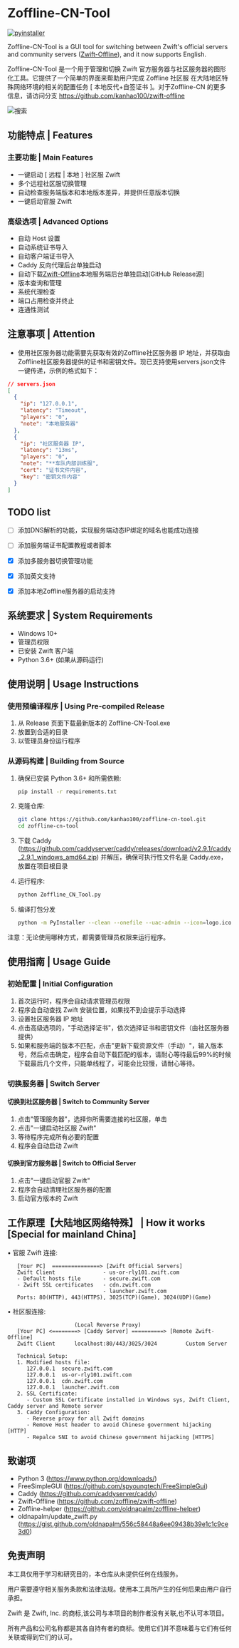 
# Zoffline-CN-Tool

[![pyinstaller](https://github.com/kanhao100/zoffline-cn-tool/actions/workflows/pyinstaller.yaml/badge.svg)](https://github.com/kanhao100/zoffline-cn-tool/actions/workflows/pyinstaller.yaml)

Zoffline-CN-Tool is a GUI tool for switching between Zwift's official servers and community servers ([Zwift-Offline](https://github.com/zoffline/zwift-offline)), and it now supports English.

Zoffline-CN-Tool 是一个用于管理和切换 Zwift 官方服务器与社区服务器的图形化工具。它提供了一个简单的界面来帮助用户完成 Zoffline 社区服 在大陆地区特殊网络环境的相关的配置任务 [ 本地反代+自签证书 ]。对于Zoffline-CN 的更多信息，请访问分支 https://github.com/kanhao100/zwift-offline

![搜索](main.jpg)

## 功能特点 | Features

### 主要功能 | Main Features
- 一键启动 [ 远程 | 本地 ] 社区服 Zwift
- 多个远程社区服切换管理
- 自动检查服务端版本和本地版本差异，并提供任意版本切换
- 一键启动官服 Zwift


### 高级选项 | Advanced Options
- 自动 Host 设置
- 自动系统证书导入
- 自动客户端证书导入
- Caddy 反向代理后台单独启动
- 自动下载[Zwift-Offline](https://github.com/zoffline/zwift-offline)本地服务端后台单独启动[GitHub Release源]
- 版本查询和管理
- 系统代理检查
- 端口占用检查并终止
- 连通性测试


## 注意事项 | Attention

- 使用社区服务器功能需要先获取有效的Zoffline社区服务器 IP 地址，并获取由Zoffline社区服务器提供的证书和密钥文件。现已支持使用servers.json文件一键传递，示例的格式如下：
``` json
// servers.json
[
  {
    "ip": "127.0.0.1",
    "latency": "Timeout",
    "players": "0",
    "note": "本地服务器"
  },
  {
    "ip": "社区服务器 IP",
    "latency": "13ms",
    "players": "0",
    "note": "**车队内部训练服",
    "cert": "证书文件内容",
    "key": "密钥文件内容"
  }
]
```

## TODO list
- [ ] 添加DNS解析的功能，实现服务端动态IP绑定的域名也能成功连接
- [ ] 添加服务端证书配置教程或者脚本
- [x] 添加多服务器切换管理功能
- [x] 添加英文支持
- [x] 添加本地Zoffline服务器的启动支持


## 系统要求 | System Requirements

- Windows 10+
- 管理员权限
- 已安装 Zwift 客户端
- Python 3.6+ (如果从源码运行)

## 使用说明 | Usage Instructions

### 使用预编译程序 | Using Pre-compiled Release

1. 从 Release 页面下载最新版本的 Zoffline-CN-Tool.exe
2. 放置到合适的目录
3. 以管理员身份运行程序

### 从源码构建 | Building from Source

1. 确保已安装 Python 3.6+ 和所需依赖:
   ```bash
   pip install -r requirements.txt
   ```

2. 克隆仓库:
   ```bash
   git clone https://github.com/kanhao100/zoffline-cn-tool.git
   cd zoffline-cn-tool
   ```

3. 下载 Caddy (https://github.com/caddyserver/caddy/releases/download/v2.9.1/caddy_2.9.1_windows_amd64.zip) 并解压，确保可执行性文件名是 Caddy.exe，放置在项目根目录

4. 运行程序:
   ```bash
   python Zoffline_CN_Tool.py
   ```

5. 编译打包分发
   ```bash
   python -m PyInstaller --clean --onefile --uac-admin --icon=logo.ico --add-data "*.pem;." --add-data "*.p12;." --add-data "caddy.exe;." --add-data "Caddyfile;." --add-data "SEU.ico;." --add-data "NUCU.ico;." --name "Zoffline-CN-Tool" Zoffline_CN_Tool.py
   ```

注意：无论使用哪种方式，都需要管理员权限来运行程序。

## 使用指南 | Usage Guide

### 初始配置 | Initial Configuration

1. 首次运行时，程序会自动请求管理员权限
2. 程序会自动查找 Zwift 安装位置，如果找不到会提示手动选择
3. 设置社区服务器 IP 地址
4. 点击高级选项的，"手动选择证书"，依次选择证书和密钥文件（由社区服务器提供）
5. 如果和服务端的版本不匹配，点击"更新下载资源文件（手动）"，输入版本号，然后点击确定，程序会自动下载匹配的版本，请耐心等待最后99%的时候下载最后几个文件，只能单线程了，可能会比较慢，请耐心等待。
   
### 切换服务器 | Switch Server

#### 切换到社区服务器 | Switch to Community Server
1. 点击"管理服务器"，选择你所需要连接的社区服，单击
2. 点击"一键启动社区服 Zwift"
3. 等待程序完成所有必要的配置
4. 程序会自动启动 Zwift

#### 切换到官方服务器 | Switch to Official Server
1. 点击"一键启动官服 Zwift"
2. 程序会自动清理社区服务器的配置
3. 启动官方版本的 Zwift


## 工作原理【大陆地区网络特殊】 | How it works [Special for mainland China]
• 官服 Zwift 连接:
```
   [Your PC]  ===============> [Zwift Official Servers]
   Zwift Client               - us-or-rly101.zwift.com
   - Default hosts file       - secure.zwift.com
   - Zwift SSL certificates   - cdn.zwift.com
                              - launcher.zwift.com
   Ports: 80(HTTP), 443(HTTPS), 3025(TCP)(Game), 3024(UDP)(Game)
```
• 社区服连接:
```
                     (Local Reverse Proxy)
   [Your PC] <========> [Caddy Server] ==========> [Remote Zwift-Offline]
   Zwift Client      localhost:80/443/3025/3024         Custom Server

   Technical Setup:
   1. Modified hosts file:
      127.0.0.1  secure.zwift.com
      127.0.0.1  us-or-rly101.zwift.com
      127.0.0.1  cdn.zwift.com
      127.0.0.1  launcher.zwift.com
   2. SSL Certificate:
      - Custom SSL Certificate installed in Windows sys, Zwift Client, Caddy server and Remote server
   3. Caddy Configuration:
      - Reverse proxy for all Zwift domains
      - Remove Host header to avoid Chinese government hijacking [HTTP]
      - Repalce SNI to avoid Chinese government hijacking [HTTPS]
```

## 致谢项

- Python 3 (https://www.python.org/downloads/)
- FreeSimpleGUI (https://github.com/spyoungtech/FreeSimpleGui)
- Caddy (https://github.com/caddyserver/caddy)
- Zwift-Offline (https://github.com/zoffline/zwift-offline)
- Zoffline-helper (https://github.com/oldnapalm/zoffline-helper)
- oldnapalm/update_zwift.py (https://gist.github.com/oldnapalm/556c58448a6ee09438b39e1c1c9ce3d0)

## 免责声明

本工具仅用于学习和研究目的，本仓库从未提供任何在线服务。

用户需要遵守相关服务条款和法律法规。使用本工具所产生的任何后果由用户自行承担。

Zwift 是 Zwift, Inc. 的商标,该公司与本项目的制作者没有关联,也不认可本项目。

所有产品和公司名称都是其各自持有者的商标。使用它们并不意味着与它们有任何关联或得到它们的认可。